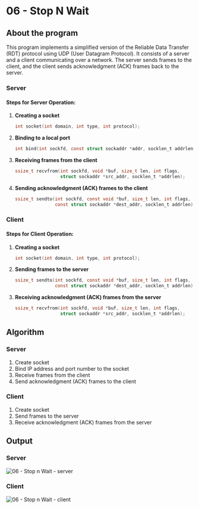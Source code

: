 # 06 - Stop N Wait

## About the program

This program implements a simplified version of the Reliable Data Transfer (RDT) protocol using UDP (User Datagram Protocol). It consists of a server and a client communicating over a network. The server sends frames to the client, and the client sends acknowledgment (ACK) frames back to the server.

### Server

#### Steps for Server Operation:

1. **Creating a socket**

   ```c
   int socket(int domain, int type, int protocol);
   ```

2. **Binding to a local port**

   ```c
   int bind(int sockfd, const struct sockaddr *addr, socklen_t addrlen);
   ```

3. **Receiving frames from the client**

   ```c
   ssize_t recvfrom(int sockfd, void *buf, size_t len, int flags,
                    struct sockaddr *src_addr, socklen_t *addrlen);
   ```

4. **Sending acknowledgment (ACK) frames to the client**

   ```c
   ssize_t sendto(int sockfd, const void *buf, size_t len, int flags,
                  const struct sockaddr *dest_addr, socklen_t addrlen);
   ```

### Client

#### Steps for Client Operation:

1. **Creating a socket**

   ```c
   int socket(int domain, int type, int protocol);
   ```

2. **Sending frames to the server**

   ```c
   ssize_t sendto(int sockfd, const void *buf, size_t len, int flags,
                  const struct sockaddr *dest_addr, socklen_t addrlen);
   ```

3. **Receiving acknowledgment (ACK) frames from the server**

   ```c
   ssize_t recvfrom(int sockfd, void *buf, size_t len, int flags,
                    struct sockaddr *src_addr, socklen_t *addrlen);
   ```

## Algorithm

### Server

1. Create socket
2. Bind IP address and port number to the socket
3. Receive frames from the client
4. Send acknowledgment (ACK) frames to the client

### Client

1. Create socket
2. Send frames to the server
3. Receive acknowledgment (ACK) frames from the server

## Output

### Server

![06 - Stop n Wait - server](https://github.com/blackpeps/networklab2024/assets/126700907/a936b7e3-8ae9-4bee-9a1f-88c8c9a3fbbf)

### Client

![06 - Stop n Wait - client](https://github.com/blackpeps/networklab2024/assets/126700907/e351197f-31a5-41d0-92ea-3e9b3cfd80b2)
